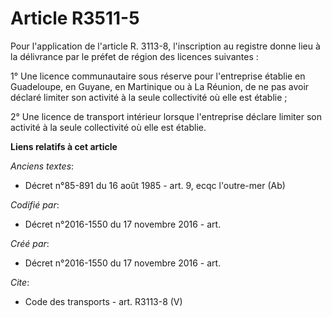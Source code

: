 # Article R3511-5

Pour l'application de l'article R. 3113-8, l'inscription au registre donne lieu à la délivrance par le préfet de région des
licences suivantes : 

1° Une licence communautaire sous réserve pour l'entreprise établie en Guadeloupe, en Guyane, en Martinique ou à La Réunion,
de ne pas avoir déclaré limiter son activité à la seule collectivité où elle est établie ; 

2° Une licence de transport intérieur lorsque l'entreprise déclare limiter son activité à la seule collectivité où elle est
établie.

**Liens relatifs à cet article**

_Anciens textes_:

  - Décret n°85-891 du 16 août 1985 - art. 9, ecqc l'outre-mer  (Ab)

_Codifié par_:

  - Décret n°2016-1550 du 17 novembre 2016 - art.

_Créé par_:

  - Décret n°2016-1550 du 17 novembre 2016 - art.

_Cite_:

  - Code des transports - art. R3113-8 (V)
